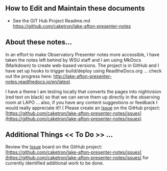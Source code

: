 
## How to Edit and Maintain these documents

- See the GIT Hub Project Readme.md<br>
<https://github.com/caketron/lake-afton-presenter-notes>

## About these notes...
In an effort to make Observatory Presenter notes more accessible, I have taken the notes left behind by WSU staff and I am using MkDocs (Markdown) to create web-based versions.  The project is in GitHub and I have set up hooks to trigger build/deploy using ReadtheDocs.org ... check out the progress here:  <http://lake-afton-presenter-notes.readthedocs.io/en/latest>.  

I have a theme I am testing locally that converts the pages into nightvision (red text on black) so that  we can serve them up directly in the observing room at LAPO ... also, if you have any content suggestions or feedback I would really appreciate it!! ( Please create an [Issue](https://github.com/caketron/lake-afton-presenter-notes/issues) on the GitHub project: [https://github.com/caketron/lake-afton-presenter-notes/issues](https://github.com/caketron/lake-afton-presenter-notes/issues)


## Additional Things **<< To Do >>** ...

Review the [Issue](https://github.com/caketron/lake-afton-presenter-notes/issues) board on the GitHub project: [https://github.com/caketron/lake-afton-presenter-notes/issues](https://github.com/caketron/lake-afton-presenter-notes/issues) for currently identified additional work to be done.

